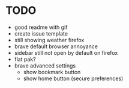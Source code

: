 # TODO
- good readme with gif
- create issue template
- still showing weather firefox
- brave default browser annoyance
- sidebar still not open by default on firefox
- flat pak?
- brave advanced settings
  - show bookmark button
  - show home button (secure preferences)
